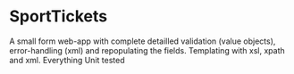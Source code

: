 # SportTickets

A small form web-app with complete detailled validation (value objects), error-handling (xml) and repopulating the fields. 
Templating with xsl, xpath and xml. Everything Unit tested
